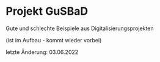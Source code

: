 # Projekt GuSBaD
Gute und schlechte Beispiele aus Digitalisierungsprojekten

(ist im Aufbau - kommt wieder vorbei)

letzte Änderung: 03.06.2022